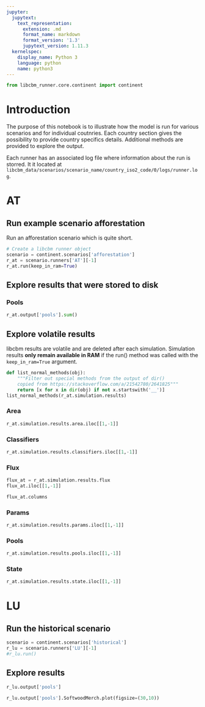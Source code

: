 ```yaml
---
jupyter:
  jupytext:
    text_representation:
      extension: .md
      format_name: markdown
      format_version: '1.3'
      jupytext_version: 1.11.3
  kernelspec:
    display_name: Python 3
    language: python
    name: python3
---
```


```python
from libcbm_runner.core.continent import continent
```




# Introduction

The purpose of this notebook is to illustrate how the model is run for various scenarios and for individual coutnries. Each country section gives the possibility to provide country specifics details. Additional methods are provided to explore the output. 

Each runner has an associated log file where information about the run is storred. It it located at `libcbm_data/scenarios/scenario_name/country_iso2_code/0/logs/runner.log`.



# AT


## Run example scenario afforestation

Run an afforestation scenario which is quite short. 

```python
# Create a libcbm runner object
scenario = continent.scenarios['afforestation']
r_at = scenario.runners['AT'][-1]
r_at.run(keep_in_ram=True)
```

## Explore results that were stored to disk


### Pools

```python
r_at.output['pools'].sum()
```

## Explore volatile results

libcbm results are volatile and are deleted after each simulation. Simulation results **only remain available in RAM** if the run() method was called with the `keep_in_ram=True` argument.

```python
def list_normal_methods(obj):
    """Filter out special methods from the output of dir()
    copied from https://stackoverflow.com/a/21542780/2641825"""
    return [x for x in dir(obj) if not x.startswith('__')]
list_normal_methods(r_at.simulation.results)
```

### Area

```python
r_at.simulation.results.area.iloc[[1,-1]]
```

### Classifiers

```python
r_at.simulation.results.classifiers.iloc[[1,-1]]
```

### Flux

```python
flux_at = r_at.simulation.results.flux
flux_at.iloc[[1,-1]]
```

```python
flux_at.columns
```

### Params

```python
r_at.simulation.results.params.iloc[[1,-1]]
```

### Pools

```python
r_at.simulation.results.pools.iloc[[1,-1]]
```

### State

```python
r_at.simulation.results.state.iloc[[1,-1]]
```

# LU


## Run the historical scenario

```python
scenario = continent.scenarios['historical']
r_lu = scenario.runners['LU'][-1]
#r_lu.run()
```

## Explore results

```python
r_lu.output['pools']
```

```python
r_lu.output['pools'].SoftwoodMerch.plot(figsize=(30,10))
```

```python

```
